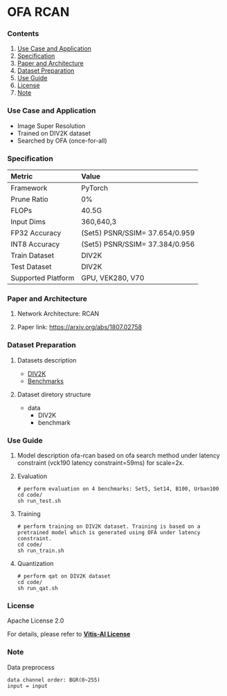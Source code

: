 # OFA RCAN


### Contents
1. [Use Case and Application](#Use-Case-and-Application)
2. [Specification](#Specification)
3. [Paper and Architecture](#Paper-and-Architecture)
4. [Dataset Preparation](#Dataset-Preparation)
5. [Use Guide](#Use-Guide)
6. [License](#License)
7. [Note](#Note)


### Use Case and Application

   - Image Super Resolution
   - Trained on DIV2K dataset
   - Searched by OFA (once-for-all) 
   
### Specification

| Metric             | Value                                   |
| :----------------- | :-------------------------------------- |
| Framework          | PyTorch                                 |
| Prune Ratio        | 0%                                      |
| FLOPs              | 40.5G                                   |
| Input Dims         | 360,640,3                               |
| FP32 Accuracy      | (Set5) PSNR/SSIM= 37.654/0.959          |
| INT8 Accuracy      | (Set5) PSNR/SSIM= 37.384/0.956          |
| Train Dataset      | DIV2K                                   |
| Test Dataset       | DIV2K                                   |
| Supported Platform | GPU, VEK280, V70                        |
  

### Paper and Architecture 

1. Network Architecture: RCAN

2. Paper link: https://arxiv.org/abs/1807.02758
  
  
### Dataset Preparation

1. Datasets description
   - [DIV2K](https://data.vision.ee.ethz.ch/cvl/DIV2K/)
   - [Benchmarks](https://cv.snu.ac.kr/research/EDSR/benchmark.tar)
 
2. Dataset diretory structure
   + data
       + DIV2K
       + benchmark


### Use Guide

1. Model description
   ofa-rcan based on ofa search method under latency constraint (vck190 latency constraint=59ms) for scale=2x. 

2. Evaluation
   ```
   # perform evaluation on 4 benchmarks: Set5, Set14, B100, Urban100
   cd code/
   sh run_test.sh
   ```
3. Training
   ```
   # perform training on DIV2K dataset. Training is based on a pretrained model which is generated using OFA under latency constraint.
   cd code/
   sh run_train.sh
   ```
4. Quantization
   ```
   # perform qat on DIV2K dataset
   cd code/
   sh run_qat.sh
   ```

### License

Apache License 2.0

For details, please refer to **[Vitis-AI License](https://github.com/Xilinx/Vitis-AI/blob/master/LICENSE)**


### Note

Data preprocess
  ```
  data channel order: BGR(0~255)                  
  input = input 
  ```
  